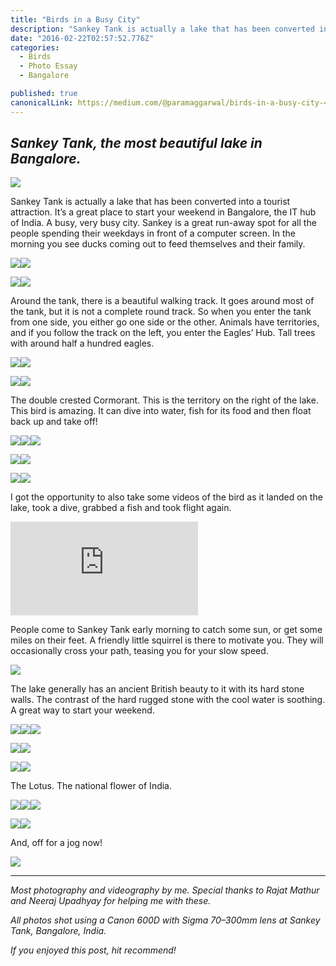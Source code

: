 ```yaml
---
title: "Birds in a Busy City"
description: "Sankey Tank is actually a lake that has been converted into a tourist attraction. It’s a great place to start your weekend in Bangalore, the IT hub of India. A busy, very busy city. Sankey is a great…"
date: "2016-02-22T02:57:52.776Z"
categories: 
  - Birds
  - Photo Essay
  - Bangalore

published: true
canonicalLink: https://medium.com/@paramaggarwal/birds-in-a-busy-city-44cce47943e8
---
```


## _Sankey Tank, the most beautiful lake in Bangalore._

![](/img/1*v_1a5Fec2-mDCiAt1PEC-A.jpeg)

Sankey Tank is actually a lake that has been converted into a tourist attraction. It’s a great place to start your weekend in Bangalore, the IT hub of India. A busy, very busy city. Sankey is a great run-away spot for all the people spending their weekdays in front of a computer screen. In the morning you see ducks coming out to feed themselves and their family.

![](/img/1*3EwU3rVLVU5Hod8bgegp0w.jpeg)![](/img/1*wdEu-ae1xKdXjk0s52U-ig.jpeg)

![](/img/1*FIg_Pt_D55qPlj7YrhRFgg.jpeg)![](/img/1*Tyv7A3lCmUeGoMwIIwctWw.jpeg)

Around the tank, there is a beautiful walking track. It goes around most of the tank, but it is not a complete round track. So when you enter the tank from one side, you either go one side or the other. Animals have territories, and if you follow the track on the left, you enter the Eagles’ Hub. Tall trees with around half a hundred eagles.

![](/img/1*h6edNdI1tezv9srWWDQiQA.jpeg)![](/img/1*u_Q_h38WxOED3l9A62gP2w.jpeg)

![](/img/1*7B55CLtdePsQSokyNYph-A.jpeg)![](/img/1*ZjY83yUWhhnrIyBBn-3axQ.jpeg)

The double crested Cormorant. This is the territory on the right of the lake. This bird is amazing. It can dive into water, fish for its food and then float back up and take off!

![](/img/1*l78SRDFEbXFvX_21uo3Pcw.jpeg)![](/img/1*EcnTxmJ73fLVTU3YoS_I2w.jpeg)![](/img/1*_B2JZn9mouQJ4AHsIF6Ygg.jpeg)

![](/img/1*WuyT9Emi1t4CffbrhUhUJQ.jpeg)![](/img/1*fg3dQ5uVY0khqZzyqU8M0w.jpeg)

![](/img/1*jSIYbnsT-W6fNS6Z-pjLQg.jpeg)![](/img/1*km5lOoHMmOtX6BgtPrCC7g.jpeg)

I got the opportunity to also take some videos of the bird as it landed on the lake, took a dive, grabbed a fish and took flight again.

<Embed src="https://player.vimeo.com/video/68470594" aspectRatio={0.563} />

People come to Sankey Tank early morning to catch some sun, or get some miles on their feet. A friendly little squirrel is there to motivate you. They will occasionally cross your path, teasing you for your slow speed.

![](/img/1*-ApZnTZ7lZCPuSHsQ4L_iQ.jpeg)

The lake generally has an ancient British beauty to it with its hard stone walls. The contrast of the hard rugged stone with the cool water is soothing. A great way to start your weekend.

![](/img/1*03w7w6WHMRckiAOOrLK5aw.jpeg)![](/img/1*s0ErAUkPZif1xvfVaKxK0A.jpeg)![](/img/1*7z-aWKsEI4vDebmHz7mROA.jpeg)

![](/img/1*mjL5G3E6mvqRaDZNZ7kzDQ.jpeg)![](/img/1*PNda67bV_nSKN35lGHrdlw.jpeg)

![](/img/1*v_1a5Fec2-mDCiAt1PEC-A.jpeg)![](/img/1*koFezU6ZKArBT288tFXrBA.jpeg)

The Lotus. The national flower of India.

![](/img/1*wqVBpFaf3VecsC1vSb2LDg.jpeg)![](/img/1*bJuRSWvDdsCnEYq7uoLdgg.jpeg)![](/img/1*V0OXIbnY3WisZbchboasyA.jpeg)

![](/img/1*zs82dYIUAJdo1tQTg660xg.jpeg)![](/img/1*08jQRyMaWvEIS9dss5lu8g.jpeg)

And, off for a jog now!

![](/img/1*PNda67bV_nSKN35lGHrdlw.jpeg)

---

_Most photography and videography by me. Special thanks to Rajat Mathur and Neeraj Upadhyay for helping me with these._

_All photos shot using a Canon 600D with Sigma 70–300mm lens at Sankey Tank, Bangalore, India._

_If you enjoyed this post, hit recommend!_
